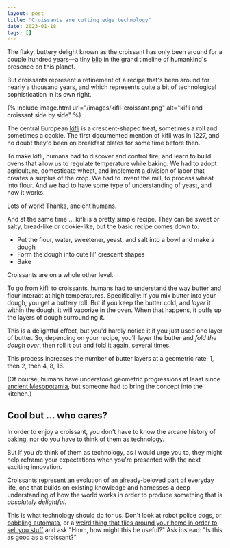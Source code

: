 ```yaml
---
layout: post
title: "Croissants are cutting edge technology"
date: 2023-01-18
tags: []
---
```


The flaky, buttery delight known as the croissant has only been around for a couple hundred years—a tiny [blip](/blip) in the grand timeline of humankind's presence on this planet.

But croissants represent a refinement of a recipe that's been around for nearly a thousand years, and which represents quite a bit of technological sophistication in its own right.

{% include image.html url="/images/kifli-croissant.png" alt="kifli and croissant side by side" %}

The central European [kifli](https://en.wikipedia.org/wiki/Kifli) is a crescent-shaped treat, sometimes a roll and sometimes a cookie. The first documented mention of kifli was in 1227, and no doubt they'd been on breakfast plates for some time before then.

To make kifli, humans had to discover and control fire, and learn to build ovens that allow us to regulate temperature while baking. We had to adopt agriculture, domesticate wheat, and implement a division of labor that creates a surplus of the crop. We had to invent the mill, to process wheat into flour. And we had to have some type of understanding of yeast, and how it works.

Lots of work! Thanks, ancient humans.

And at the same time ... kifli is a pretty simple recipe. They can be sweet or salty, bread-like or cookie-like, but the basic recipe comes down to:

- Put the flour, water, sweetener, yeast, and salt into a bowl and make a dough
- Form the dough into cute lil' crescent shapes
- Bake

Croissants are on a whole other level.

To go from kifli to croissants, humans had to understand the way butter and flour interact at high temperatures. Specifically: If you mix butter into your dough, you get a buttery roll. But if you keep the butter cold, and _layer_ it within the dough, it will vaporize in the oven. When that happens, it puffs up the layers of dough surrounding it.

This is a delightful effect, but you'd hardly notice it if you just used one layer of butter. So, depending on your recipe, you'll layer the butter and _fold the dough over_, then roll it out and fold it again, several times.

This process increases the number of butter layers at a geometric rate: 1, then 2, then 4, 8, 16.

(Of course, humans have understood geometric progressions at least since [ancient Mesopotamia](https://en.wikipedia.org/wiki/Geometric_progression#cite_ref-1), but someone had to bring the concept into the kitchen.)

## Cool but ... who cares?

In order to enjoy a croissant, you don't have to know the arcane history of baking, nor do you have to think of them as technology.

But if you _do_ think of them as technology, as I would urge you to, they might help reframe your expectations when you're presented with the next exciting innovation.

Croissants represent an evolution of an already-beloved part of everyday life, one that builds on existing knowledge and harnesses a deep understanding of how the world works in order to produce something that is _absolutely delightful_.

This is what technology should do for us. Don't look at robot police dogs, or [babbling automata](why-i-wont-use-ai), or a [weird thing that flies around your home in order to sell you stuff](https://arstechnica.com/gadgets/2021/09/amazon-takes-on-nest-with-an-ultra-cheap-60-smart-thermostat/)  and ask "Hmm, how might this be useful?" Ask instead: "Is this as good as a croissant?"
